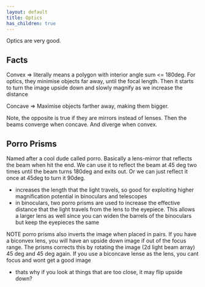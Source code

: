 ```yaml
---
layout: default
title: Optics
has_children: true
---
```


Optics are very good.

## Facts

Convex => literally means a polygon with interior angle sum <= 180deg. For optics, they minimise objects far away, until the focal length. Then it starts to turn the image upside down and slowly magnify as we increase the distance

Concave => Maximise objects farther away, making them bigger.

Note, the opposite is true if they are mirrors instead of lenses. Then the beams converge when concave. And diverge when convex.

## Porro Prisms

Named after a cool dude called porro. Basically a lens-mirror that reflects the beam when hit the end. We can use it to reflect the beam at 45 deg two times until the beam turns 180deg and exits out. Or we can just reflect it once at 45deg to turn it 90deg.

- increases the length that the light travels, so good for exploiting higher magnification potential in binoculars and telescopes
- in binoculars, two porro prisms are used to increase the effective distance that the light travels from the lens to the eyepiece. This allows a larger lens as well since you can widen the barrels of the binoculars but keep the eyepieces the same

NOTE porro prisms also inverts the image when placed in pairs. If you have a biconvex lens, you will have an upside down image if out of the focus range. The prisms corrects this by rotating the image (2d light beam array) 45 deg and 45 deg again. If you use a biconcave lense as the lens, you cant focus and wont get a good image

- thats why if you look at things that are too close, it may flip upside down?
